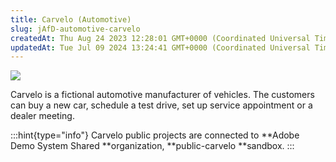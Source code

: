 ```yaml
---
title: Carvelo (Automotive)
slug: jAfD-automotive-carvelo
createdAt: Thu Aug 24 2023 12:28:01 GMT+0000 (Coordinated Universal Time)
updatedAt: Tue Jul 09 2024 13:24:41 GMT+0000 (Coordinated Universal Time)
---
```


![](../../assets/JzJSqhwf4_4qWdGOqweX2_image.png)

Carvelo is a fictional automotive manufacturer of vehicles. The customers can buy a new car, schedule a test drive, set up service appointment or a dealer meeting.

:::hint{type="info"}
Carvelo public projects are connected to **Adobe Demo System Shared **organization, **public-carvelo **sandbox.
:::

